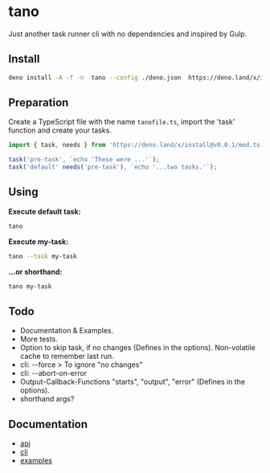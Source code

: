 # tano

Just another task runner cli with no dependencies and inspired by Gulp.

## Install

```bash
deno install -A -f -n  tano --config ./deno.json  https://deno.land/x/install@v0.0.1/tano.ts
```

## Preparation

Create a TypeScript file with the name `tanofile.ts`, import the 'task' function and create your tasks.

```TypeScript
import { task, needs } from 'https://deno.land/x/install@v0.0.1/mod.ts';

task('pre-task', `echo 'These were ...'`);
task('default' needs('pre-task'), `echo '...two tasks.'`);
```

## Using

**Execute default task:**

```bash
tano
```

**Execute my-task:**

```bash
tano --task my-task
```

**...or shorthand:**

```bash
tano my-task
```

## Todo

- Documentation & Examples.
- More tests.
- Option to skip task, if no changes (Defines in the options). Non-volatile cache to remember last run.
- cli: --force > To ignore "no changes"
- cli: --abort-on-error
- Output-Callback-Functions "starts", "output", "error" (Defines in the options).
- shorthand args?

## Documentation

- [api](./docs/api.md)
- [cli](./docs/cli.md)
- [examples](./docs/examples.md)
